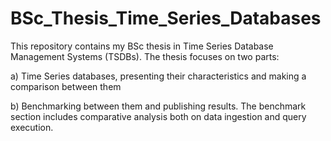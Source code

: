 # BSc_Thesis_Time_Series_Databases



This repository contains my BSc thesis in Time Series Database Management Systems (TSDBs). The thesis focuses on two parts:



a) Time Series databases, presenting their characteristics and making a comparison between them

b) Benchmarking between them and publishing results. The benchmark section includes comparative analysis both on data ingestion and query execution.
